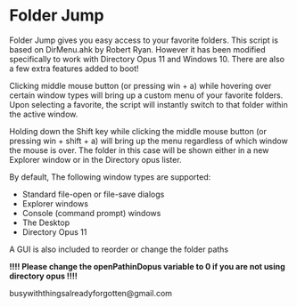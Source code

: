 <h1>Folder Jump</h1>
<p>Folder Jump gives you easy access to your favorite folders. This script is based on DirMenu.ahk by Robert Ryan. However it has been modified specifically to work with Directory Opus 11 and Windows 10. There are also a few extra features added to boot!</p>
<p>Clicking middle mouse button (or pressing win + a) while hovering over certain window types will bring up a custom menu of your favorite folders. Upon selecting a favorite, the script will instantly switch to that folder within the active window.</p>
<p>Holding down the Shift key while clicking the middle mouse button (or pressing win + shift + a) will bring up the menu regardless of which window the mouse is over. The folder in this case will be shown either in a new Explorer window or in the Directory opus lister.</p>

<p>
<p>By default, The following window types are supported:</p>
<ul>
<li>Standard file-open or file-save dialogs</li>
<li>Explorer windows</li>
<li>Console (command prompt) windows</li>
<li>The Desktop</li>
<li>Directory Opus 11</li>
</ul>
</p>
<p>A GUI is also included to reorder or change the folder paths</p>
<p><b>!!!! Please change the openPathinDopus variable to 0 if you are not using directory opus !!!!</b></p>
<p>busywiththingsalreadyforgotten@gmail.com</p>
